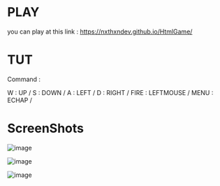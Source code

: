 # PLAY

you can play at this link : 
https://nxthxndev.github.io/HtmlGame/

# TUT

Command : 

W : UP /
S : DOWN /
A : LEFT /
D : RIGHT /
FIRE : LEFTMOUSE /
MENU : ECHAP /
# ScreenShots

![image](https://github.com/user-attachments/assets/b51f625c-d245-4533-a2c0-d86a79d17ee9)

![image](https://github.com/user-attachments/assets/c651ffc8-c021-4e1c-910b-943193ea3592)

![image](https://github.com/user-attachments/assets/22d93a5d-1ddc-4764-b98f-9d7f5a80eb18)
